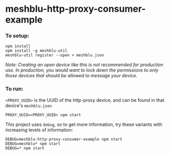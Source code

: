 # meshblu-http-proxy-consumer-example


### To setup:

```shell
npm install
npm install -g meshblu-util
meshblu-util register --open > meshblu.json
```

*Note: Creating an open device like this is not recommended for production use. In production, you would want to lock down the permissions to only those devices that should be allowed to message your device.*

### To run:

`<PROXY_UUID>` is the UUID of the http-proxy
device, and can be found in that device's `meshblu.json`

```shell
PROXY_UUID=<PROXY_UUID> npm start
```

This project uses `debug`, so to get more information, try these variants with increasing levels of information:

```shell
DEBUG=meshblu-http-proxy-consumer-example npm start
DEBUG=meshblu* npm start
DEBUG=* npm start
```
